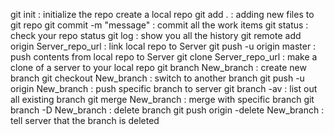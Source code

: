 git init : initialize the repo create a local repo
git add . : adding new files to git repo
git commit -m "message" : commit all the work items
git status : check your repo status 
git log : show you all the history
git remote add origin Server_repo_url : link local repo to Server
git push -u origin master : push contents from local repo to Server
git clone Server_repo_url : make a clone of a server to your local repo
git branch New_branch : create new branch
git checkout New_branch : switch to another branch
git push -u origin New_branch : push specific branch to server
git branch -av : list out all existing branch
git merge New_branch : merge with specific branch
git branch -D New_branch : delete branch
git push origin -delete New_branch : tell server that the branch is deleted
